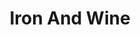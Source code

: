 ---
title: "Iron And Wine"
summary: "Samuel Beam , better known by his stage and recording name Iron & Wine, is an American singer-songwriter."
image: "iron-and-wine.jpg"
apple_music_artist_url: "https://music.apple.com/gb/artist/iron-wine/3274302"
wikipedia_url: "none"
---